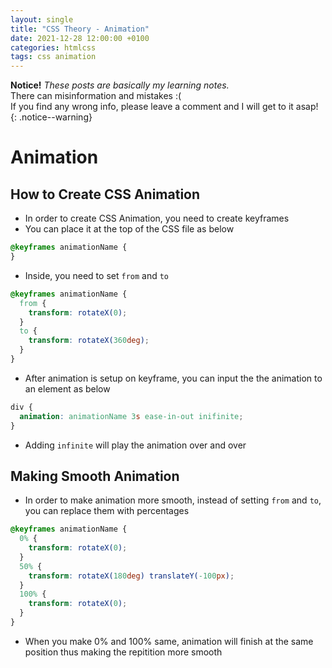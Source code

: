 ```yaml
---
layout: single
title: "CSS Theory - Animation"
date: 2021-12-28 12:00:00 +0100
categories: htmlcss
tags: css animation
---
```


**Notice!** _*These posts are basically my learning notes.*_  
There can misinformation and mistakes :(  
If you find any wrong info, please leave a comment and I will get to it asap!  
{: .notice--warning}

# Animation

## How to Create CSS Animation

- In order to create CSS Animation, you need to create keyframes
- You can place it at the top of the CSS file as below

```css
@keyframes animationName {
}
```

- Inside, you need to set `from` and `to`

```css
@keyframes animationName {
  from {
    transform: rotateX(0);
  }
  to {
    transform: rotateX(360deg);
  }
}
```

- After animation is setup on keyframe, you can input the the animation to an element as below

```css
div {
  animation: animationName 3s ease-in-out inifinite;
}
```

- Adding `infinite` will play the animation over and over

## Making Smooth Animation

- In order to make animation more smooth, instead of setting `from` and `to`, you can replace them with percentages

```css
@keyframes animationName {
  0% {
    transform: rotateX(0);
  }
  50% {
    transform: rotateX(180deg) translateY(-100px);
  }
  100% {
    transform: rotateX(0);
  }
}
```

- When you make 0% and 100% same, animation will finish at the same position thus making the repitition more smooth
